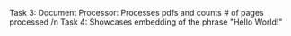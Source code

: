 Task 3: Document Processor: Processes pdfs and counts # of pages processed /n
Task 4: Showcases embedding of the phrase "Hello World!"
